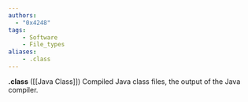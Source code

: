 ```yaml
---
authors:
  - "0x4248"
tags:
    - Software
    - File_types
aliases:
    - .class
---
```

**.class** ([[Java Class]]) Compiled Java class files, the output of the Java compiler.
